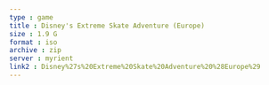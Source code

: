 ```yaml
---
type : game
title : Disney's Extreme Skate Adventure (Europe)
size : 1.9 G
format : iso
archive : zip
server : myrient
link2 : Disney%27s%20Extreme%20Skate%20Adventure%20%28Europe%29
---
```

